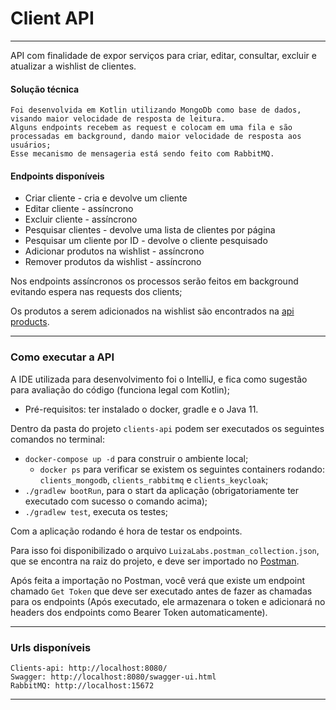 # Client API

---
API com finalidade de expor serviços para criar, editar, consultar, excluir e atualizar a wishlist de clientes.

#### Solução técnica
    Foi desenvolvida em Kotlin utilizando MongoDb como base de dados, visando maior velocidade de resposta de leitura.
    Alguns endpoints recebem as request e colocam em uma fila e são processadas em background, dando maior velocidade de resposta aos usuários;
    Esse mecanismo de mensageria está sendo feito com RabbitMQ.

#### Endpoints disponíveis
    
* Criar cliente - cria e devolve um cliente
* Editar cliente - assíncrono
* Excluir cliente - assíncrono
* Pesquisar clientes - devolve uma lista de clientes por página 
* Pesquisar um cliente por ID - devolve o cliente pesquisado
* Adicionar produtos na wishlist - assíncrono
* Remover produtos da wishlist - assíncrono

Nos endpoints assíncronos os processos serão feitos em background evitando espera nas requests dos clients; 

Os produtos a serem adicionados na wishlist são encontrados na [api products](https://gist.github.com/Bgouveia/9e043a3eba439489a35e70d1b5ea08ec).

---

### Como executar a API

A IDE utilizada para desenvolvimento foi o IntelliJ, e fica como sugestão para avaliação do código (funciona legal com Kotlin);

* Pré-requisitos: ter instalado o docker, gradle e o Java 11.
  
Dentro da pasta do projeto `clients-api` podem ser executados os seguintes comandos no terminal:

* `docker-compose up -d` para construir o ambiente local;
    * `docker ps` para verificar se existem os seguintes containers rodando: `clients_mongodb`, `clients_rabbitmq` e `clients_keycloak`;
* `./gradlew bootRun`, para o start da aplicação (obrigatoriamente ter executado com sucesso o comando acima);
* `./gradlew test`, executa os testes;

Com a aplicação rodando é hora de testar os endpoints. 

Para isso foi disponibilizado o arquivo `LuizaLabs.postman_collection.json`,
que se encontra na raiz do projeto, e deve ser importado no [Postman](https://www.postman.com/downloads/). 

Após feita a importação no Postman, você verá que existe um endpoint chamado `Get Token` que deve ser executado antes de fazer as chamadas
para os endpoints (Após executado, ele armazenara o token e adicionará no headers dos endpoints como Bearer Token automaticamente). 
___

### Urls disponíveis

    Clients-api: http://localhost:8080/
    Swagger: http://localhost:8080/swagger-ui.html
    RabbitMQ: http://localhost:15672

___
